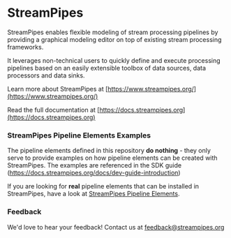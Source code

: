 # StreamPipes

StreamPipes enables flexible modeling of stream processing pipelines by providing a graphical modeling editor on top of existing stream processing frameworks.

It leverages non-technical users to quickly define and execute processing pipelines based on an easily extensible 
toolbox of data sources, data processors and data sinks.

Learn more about StreamPipes at [https://www.streampipes.org/](https://www.streampipes.org/)

Read the full documentation at [https://docs.streampipes.org](https://docs.streampipes.org)

### StreamPipes Pipeline Elements Examples

The pipeline elements defined in this repository **do nothing** - they only serve to provide examples on how pipeline 
elements can be created with StreamPipes. The examples are referenced in the SDK guide 
(https://docs.streampipes.org/docs/dev-guide-introduction)

If you are looking for **real** pipeline elements that can be installed in StreamPipes, have a look at 
[StreamPipes Pipeline Elements](https://www.github.com/streampipes/streampipes-pipeline-elements).

### Feedback

We'd love to hear your feedback! Contact us at [feedback@streampipes.org](mailto:feedback@streampipes.org)

